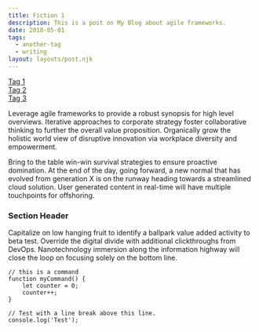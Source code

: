 ```yaml
---
title: Fiction 1
description: This is a post on My Blog about agile frameworks.
date: 2018-05-01
tags:
  - another-tag
  - writing
layout: layouts/post.njk
---
```

<div class="full-slant">
  <a href="/">
  <span class="slant-first"></span><span class="slant">Tag 1</span><span class="slant-after"></span>
  </a>
</div>

<div class="full-slant">
  <a href="/">
  <span class="slant-first"></span><span class="slant">Tag 2</span><span class="slant-after"></span>
  </a>
</div>

<div class="full-slant">
  <a href="/">
  <span class="slant-first"></span><span class="slant">Tag 3</span><span class="slant-after"></span>
  </a>
</div>

Leverage agile frameworks to provide a robust synopsis for high level overviews. Iterative approaches to corporate strategy foster collaborative thinking to further the overall value proposition. Organically grow the holistic world view of disruptive innovation via workplace diversity and empowerment.

Bring to the table win-win survival strategies to ensure proactive domination. At the end of the day, going forward, a new normal that has evolved from generation X is on the runway heading towards a streamlined cloud solution. User generated content in real-time will have multiple touchpoints for offshoring.

### Section Header

Capitalize on low hanging fruit to identify a ballpark value added activity to beta test. Override the digital divide with additional clickthroughs from DevOps. Nanotechnology immersion along the information highway will close the loop on focusing solely on the bottom line.

``` text/2-3
// this is a command
function myCommand() {
	let counter = 0;
	counter++;
}

// Test with a line break above this line.
console.log('Test');
```
